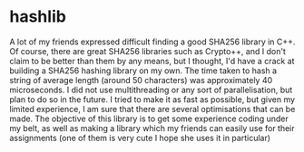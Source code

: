 # hashlib

A lot of my friends expressed difficult finding a good SHA256 library in C++. Of course, there are great SHA256 libraries such as Crypto++, and I don't claim to be better than them by any means, but I thought, I'd have a crack at building a SHA256 hashing library on my own. The time taken to hash a string of average length (around 50 characters) was approximately 40 microseconds. I did not use multithreading or any sort of parallelisation, but plan to do so in the future. I tried to make it as fast as possible, but given my limited experience, I am sure that there are several optimisations that can be made. The objective of this library is to get some experience coding under my belt, as well as making a library which my friends can easily use for their assignments (one of them is very cute I hope she uses it in particular)
